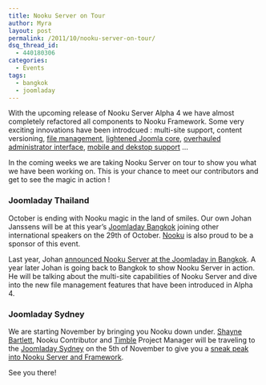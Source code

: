 ```yaml
---
title: Nooku Server on Tour
author: Myra
layout: post
permalink: /2011/10/nooku-server-on-tour/
dsq_thread_id:
  - 440180306
categories:
  - Events
tags:
  - bangkok
  - joomladay
---
```

With the upcoming release of Nooku Server Alpha 4 we have almost completely refactored all components to Nooku Framework. Some very exciting innovations have been introdcued : multi-site support, content versioning, [file management][1], [lightened Joomla core][2], [overhauled administrator interface][3], [mobile and dekstop support][4] &#8230;

In the coming weeks we are taking Nooku Server on tour to show you what we have been working on. This is your chance to meet our contributors and get to see the magic in action !

### Joomladay Thailand

October is ending with Nooku magic in the land of smiles. Our own Johan Janssens will be at this year’s <a href="http://www.joomladay.in.th/en.html" target="_blank">Joomladay Bangkok</a> joining other international speakers on the 29th of October. [Nooku][5] is also proud to be a sponsor of this event.



Last year, Johan <a href="http://vimeo.com/channels/nooku#23581843 " target="_blank">announced Nooku Server at the Joomladay in Bangkok</a>. A year later Johan is going back to Bangkok to show Nooku Server in action. He will be talking about the multi-site capabilities of Nooku Server and dive into the new file management features that have been introduced in Alpha 4.

### Joomladay Sydney

We are starting November by bringing you Nooku down under. [Shayne Bartlett][6], Nooku Contributor and [Timble][7] Project Manager will be traveling to the [Joomladay Sydney][8] on the 5th of November to give you a [sneak peak into Nooku Server and Framework][9]. 

See you there!

 [1]: http://blog.nooku.org/2011/08/meet-com_files-joomla-file-management-2-0/
 [2]: http://blog.nooku.org/2011/01/nooku-server-loses-40-weight/
 [3]: http://demo.nooku.org/administrator
 [4]: http://blog.nooku.org/2011/04/nooku-desktop-web-meets-desktop/
 [5]: http://www.nooku.org
 [6]: http://timble.net/about/team#shayne-bartlett
 [7]: http://www.timble.net
 [8]: http://sydney.joomladay.org.au/
 [9]: http://sydney.joomladay.org.au/conference-program